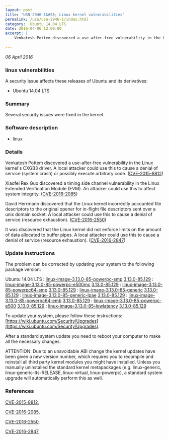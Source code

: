 ```yaml
---
layout: post
title: "USN-2946-1&#58; Linux kernel vulnerabilities"
permalink: /usn/usn-2946-1/index.html
category:  Ubuntu 14.04 LTS
date: 2016-04-06 12:00:00
excerpt: |
    Venkatesh Pottem discovered a use-after-free vulnerability in the Linux kernel&#39;s CXGB3 driver. A local attacker could use this to cause a denial of service (system crash) or possibly execute arbitrary code. ([CVE-2015-8812](http://people.ubuntu.com/~ubuntu-security/cve/CVE-2015-8812))
    
--- 
```

 
 

*06 April 2016*

### linux vulnerabilities

A security issue affects these releases of Ubuntu and its derivatives:

* Ubuntu 14.04 LTS

### Summary

Several security issues were fixed in the kernel. 

### Software description

* linux 

### Details

Venkatesh Pottem discovered a use-after-free vulnerability in the Linux kernel&#39;s CXGB3 driver. A local attacker could use this to cause a denial of service (system crash) or possibly execute arbitrary code. ([CVE-2015-8812](http://people.ubuntu.com/~ubuntu-security/cve/CVE-2015-8812))

Xiaofei Rex Guo discovered a timing side channel vulnerability in the Linux Extended Verification Module (EVM). An attacker could use this to affect system integrity. ([CVE-2016-2085](http://people.ubuntu.com/~ubuntu-security/cve/CVE-2016-2085))

David Herrmann discovered that the Linux kernel incorrectly accounted file descriptors to the original opener for in-flight file descriptors sent over a unix domain socket. A local attacker could use this to cause a denial of service (resource exhaustion). ([CVE-2016-2550](http://people.ubuntu.com/~ubuntu-security/cve/CVE-2016-2550))

It was discovered that the Linux kernel did not enforce limits on the amount of data allocated to buffer pipes. A local attacker could use this to cause a denial of service (resource exhaustion). ([CVE-2016-2847](http://people.ubuntu.com/~ubuntu-security/cve/CVE-2016-2847)) 

### Update instructions

The problem can be corrected by updating your system to the following package version:

Ubuntu 14.04 LTS
 : [linux-image-3.13.0-85-powerpc-smp](https://launchpad.net/ubuntu/+source/linux) <span> [3.13.0-85.129](https://launchpad.net/ubuntu/+source/linux/3.13.0-85.129) </span> 
 : [linux-image-3.13.0-85-powerpc-e500mc](https://launchpad.net/ubuntu/+source/linux) <span> [3.13.0-85.129](https://launchpad.net/ubuntu/+source/linux/3.13.0-85.129) </span> 
 : [linux-image-3.13.0-85-powerpc64-smp](https://launchpad.net/ubuntu/+source/linux) <span> [3.13.0-85.129](https://launchpad.net/ubuntu/+source/linux/3.13.0-85.129) </span> 
 : [linux-image-3.13.0-85-generic](https://launchpad.net/ubuntu/+source/linux) <span> [3.13.0-85.129](https://launchpad.net/ubuntu/+source/linux/3.13.0-85.129) </span> 
 : [linux-image-3.13.0-85-generic-lpae](https://launchpad.net/ubuntu/+source/linux) <span> [3.13.0-85.129](https://launchpad.net/ubuntu/+source/linux/3.13.0-85.129) </span> 
 : [linux-image-3.13.0-85-powerpc64-emb](https://launchpad.net/ubuntu/+source/linux) <span> [3.13.0-85.129](https://launchpad.net/ubuntu/+source/linux/3.13.0-85.129) </span> 
 : [linux-image-3.13.0-85-powerpc-e500](https://launchpad.net/ubuntu/+source/linux) <span> [3.13.0-85.129](https://launchpad.net/ubuntu/+source/linux/3.13.0-85.129) </span> 
 : [linux-image-3.13.0-85-lowlatency](https://launchpad.net/ubuntu/+source/linux) <span> [3.13.0-85.129](https://launchpad.net/ubuntu/+source/linux/3.13.0-85.129) </span> 

To update your system, please follow these instructions: [https://wiki.ubuntu.com/Security/Upgrades](https://wiki.ubuntu.com/Security/Upgrades).

After a standard system update you need to reboot your computer to make all the necessary changes.

ATTENTION: Due to an unavoidable ABI change the kernel updates have been given a new version number, which requires you to recompile and reinstall all third party kernel modules you might have installed. Unless you manually uninstalled the standard kernel metapackages (e.g. linux-generic, linux-generic-lts-RELEASE, linux-virtual, linux-powerpc), a standard system upgrade will automatically perform this as well. 

### References

 
 [CVE-2015-8812](http://people.ubuntu.com/~ubuntu-security/cve/CVE-2015-8812), 

 [CVE-2016-2085](http://people.ubuntu.com/~ubuntu-security/cve/CVE-2016-2085), 

 [CVE-2016-2550](http://people.ubuntu.com/~ubuntu-security/cve/CVE-2016-2550), 

 [CVE-2016-2847](http://people.ubuntu.com/~ubuntu-security/cve/CVE-2016-2847)
 

